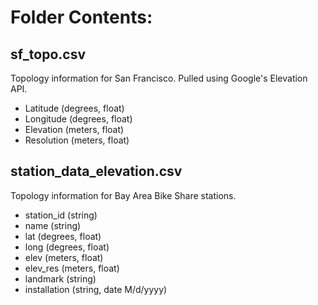 # Folder Contents:
## sf_topo.csv
Topology information for San Francisco. Pulled using Google's Elevation API.
* Latitude (degrees, float)
* Longitude (degrees, float)
* Elevation (meters, float)
* Resolution (meters, float)

## station_data_elevation.csv
Topology information for Bay Area Bike Share stations.
* station_id (string)
* name (string)
* lat (degrees, float)
* long (degrees, float)
* elev (meters, float)
* elev_res (meters, float)
* landmark (string)
* installation (string, date M/d/yyyy)
